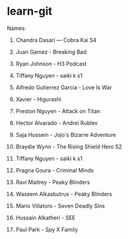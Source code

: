 # learn-git

Names:

1) Chandra Dasari — Cobra Kai S4

2) Juan Gamez - Breaking Bad

3) Ryan Johnson - H3 Podcast

4) Tiffany Nguyen - saiki k s1

5) Alfredo Gutierrez Garcia - Love Is War 

6) Xavier - Higurashi

7) Preston Nguyen - Attack on Titan

8) Hector Alvarado - Andrei Rublev

9) Saja Hussein - Jojo's Bizarre Adventure

10) Braydie Wynn - The Rising Shield Hero S2

11) Tiffany Nguyen - saiki k s1

12) Pragna Goura - Criminal Minds

13) Ravi Maitrey - Peaky Blinders

14) Waseem Alkasbutrus - Peaky Blinders

15) Mario Villatoro - Seven Deadly Sins

16) Hussain Alkatheri - SEE

17) Paul Park - Spy X Family
